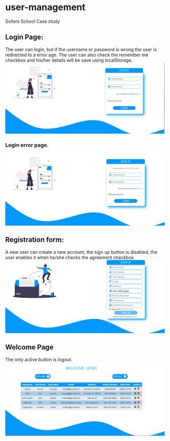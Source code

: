 # user-management
Sollers School Case study
## Login Page:
The user can login, but if the username or password is wrong the user is redirected to a error age.
The user can also check the remember me checkbox and his/her details will be save using localStorage.
![Login Page](https://github.com/Nkyoli/user-management/blob/master/images/loginPage.PNG)
### Login error page.
![Login Error Page](https://github.com/Nkyoli/user-management/blob/master/images/loginErrorPage.PNG)
## Registration form:
A new user can create a new account, the sign up button is disabled, the user enables it when he/she checks the agreement checkbox.
![Registration Form](https://github.com/Nkyoli/user-management/blob/master/images/signUpPage.PNG)
## Welcome Page
The only active button is logout.
![Welcome page](https://github.com/Nkyoli/user-management/blob/master/images/welcomePage.PNG)
